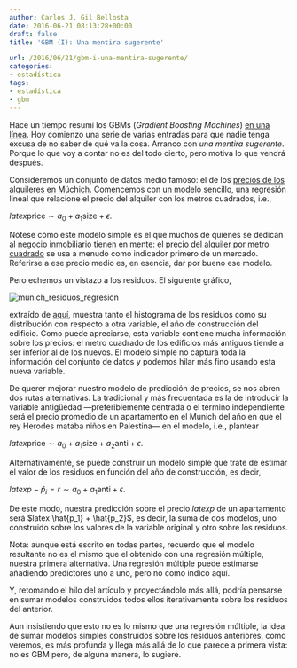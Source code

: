 ```yaml
---
author: Carlos J. Gil Bellosta
date: 2016-06-21 08:13:28+00:00
draft: false
title: 'GBM (I): Una mentira sugerente'

url: /2016/06/21/gbm-i-una-mentira-sugerente/
categories:
- estadística
tags:
- estadística
- gbm
---
```


Hace un tiempo resumí los GBMs (_Gradient Boosting Machines_) [en una línea](https://www.datanalytics.com/2016/03/11/gbm-sintetizado-en-una-linea/). Hoy comienzo una serie de varias entradas para que nadie tenga excusa de no saber de qué va la cosa. Arranco con _una mentira sugerente_. Porque lo que voy a contar no es del todo cierto, pero motiva lo que vendrá después.

Consideremos un conjunto de datos medio famoso: el de los [precios de los alquileres en Múchich](http://www.statistik.lmu.de/service/datenarchiv/miete/miete_e.html). Comencemos con un modelo sencillo, una regresión lineal que relacione el precio del alquiler con los metros cuadrados, i.e.,



$latex \text{price} \sim a_0 + a_1 \text{size} + \epsilon.$



Nótese cómo este modelo simple es el que muchos de quienes se dedican al negocio inmobiliario tienen en mente: el [precio del alquiler por metro cuadrado](http://www.statista.com/statistics/431672/commercial-property-prime-rents-europe/) se usa a menudo como indicador primero de un mercado. Referirse a ese precio medio es, en esencia, dar por bueno ese modelo.

Pero echemos un vistazo a los residuos. El siguiente gráfico,

![munich_residuos_regresion](/wp-uploads/2016/06/munich_residuos_regresion.png)


extraído de [aquí](http://www.interactivegraphics.org/Slides_files/CaseStudyE.pdf), muestra tanto el histograma de los residuos como su distribución con respecto a otra variable, el año de construcción del edificio. Como puede apreciarse, esta variable contiene mucha información sobre los precios: el metro cuadrado de los edificios más antiguos tiende a ser inferior al de los nuevos. El modelo simple no captura toda la información del conjunto de datos y podemos hilar más fino usando esta nueva variable.

De querer mejorar nuestro modelo de predicción de precios, se nos abren dos rutas alternativas. La tradicional y más frecuentada es la de introducir la variable antigüedad —preferiblemente centrada o el término independiente será el precio promedio de un apartamento en el Munich del año en que el rey Herodes mataba niños en Palestina— en el modelo, i.e., plantear



$latex \text{price} \sim a_0 + a_1 \text{size} + a_2 \text{anti} + \epsilon.$



Alternativamente, se puede construir un modelo simple que trate de estimar el valor de los residuos en función del año de construcción, es decir,



$latex p - \hat{p}_i = r \sim a_0 + a_1 \text{anti} + \epsilon.$



De este modo, nuestra predicción sobre el precio $latex p$ de un apartamento será $latex \hat{p_1} + \hat{p_2}$, es decir, la suma de dos modelos, uno construido sobre los valores de la variable original y otro sobre los residuos.

Nota: aunque está escrito en todas partes, recuerdo que el modelo resultante no es el mismo que el obtenido con una regresión múltiple, nuestra primera alternativa. Una regresión múltiple puede estimarse añadiendo predictores uno a uno, pero no como indico aquí.

Y, retomando el hilo del artículo y proyectándolo más allá, podría pensarse en sumar modelos construidos todos ellos iterativamente sobre los residuos del anterior.

Aun insistiendo que esto no es lo mismo que una regresión múltiple, la idea de sumar modelos simples construidos sobre los residuos anteriores, como veremos, es más profunda y llega más allá de lo que parece a primera vista: no es GBM pero, de alguna manera, lo sugiere.
